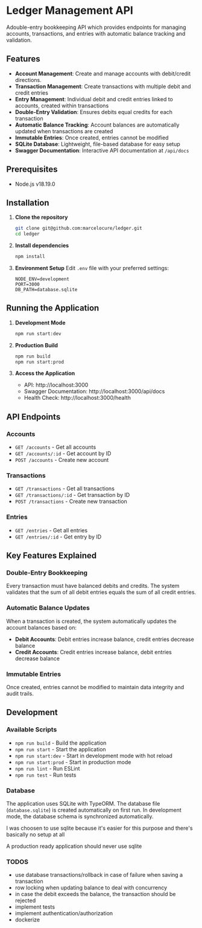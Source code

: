 # Ledger Management API

Adouble-entry bookkeeping API which provides endpoints for managing accounts, transactions, and entries with automatic balance tracking and validation.

## Features

- **Account Management**: Create and manage accounts with debit/credit directions.
- **Transaction Management**: Create transactions with multiple debit and credit entries
- **Entry Management**: Individual debit and credit entries linked to accounts, created within transactions
- **Double-Entry Validation**: Ensures debits equal credits for each transaction
- **Automatic Balance Tracking**: Account balances are automatically updated when transactions are created
- **Immutable Entries**: Once created, entries cannot be modified
- **SQLite Database**: Lightweight, file-based database for easy setup
- **Swagger Documentation**: Interactive API documentation at `/api/docs`

## Prerequisites

- Node.js v18.19.0

## Installation

1. **Clone the repository**
   ```bash
   git clone git@github.com:marcelocure/ledger.git
   cd ledger
   ```

2. **Install dependencies**
   ```bash
   npm install
   ```

3. **Environment Setup**
   Edit `.env` file with your preferred settings:
   ```env
   NODE_ENV=development
   PORT=3000
   DB_PATH=database.sqlite
   ```

## Running the Application

1. **Development Mode**
   ```bash
   npm run start:dev
   ```

2. **Production Build**
   ```bash
   npm run build
   npm run start:prod
   ```

3. **Access the Application**
   - API: http://localhost:3000
   - Swagger Documentation: http://localhost:3000/api/docs
   - Health Check: http://localhost:3000/health

## API Endpoints

### Accounts
- `GET /accounts` - Get all accounts
- `GET /accounts/:id` - Get account by ID
- `POST /accounts` - Create new account

### Transactions
- `GET /transactions` - Get all transactions
- `GET /transactions/:id` - Get transaction by ID
- `POST /transactions` - Create new transaction

### Entries
- `GET /entries` - Get all entries
- `GET /entries/:id` - Get entry by ID

## Key Features Explained

### Double-Entry Bookkeeping
Every transaction must have balanced debits and credits. The system validates that the sum of all debit entries equals the sum of all credit entries.

### Automatic Balance Updates
When a transaction is created, the system automatically updates the account balances based on:
- **Debit Accounts**: Debit entries increase balance, credit entries decrease balance
- **Credit Accounts**: Credit entries increase balance, debit entries decrease balance

### Immutable Entries
Once created, entries cannot be modified to maintain data integrity and audit trails.

## Development

### Available Scripts
- `npm run build` - Build the application
- `npm run start` - Start the application
- `npm run start:dev` - Start in development mode with hot reload
- `npm run start:prod` - Start in production mode
- `npm run lint` - Run ESLint
- `npm run test` - Run tests

### Database
The application uses SQLite with TypeORM. The database file (`database.sqlite`) is created automatically on first run. In development mode, the database schema is synchronized automatically.

I was choosen to use sqlite because it's easier for this purpose and there's basically no setup at all

A production ready application should never use sqlite

### TODOS
* use database transactions/rollback in case of failure when saving a transaction
* row locking when updating balance to deal with concurrency
* in case the debit exceeds the balance, the transaction should be rejected
* implement tests
* implement authentication/authorization
* dockerize
